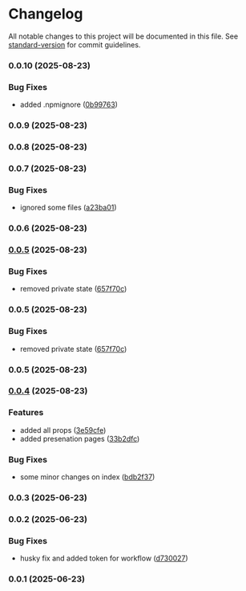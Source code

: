 # Changelog

All notable changes to this project will be documented in this file. See [standard-version](https://github.com/conventional-changelog/standard-version) for commit guidelines.

### 0.0.10 (2025-08-23)


### Bug Fixes

* added .npmignore ([0b99763](https://github.com/muhazAhmed/react-stepwise/commit/0b9976383c478e5e32bf37435c3ec4117a42b98d))

### 0.0.9 (2025-08-23)

### 0.0.8 (2025-08-23)

### 0.0.7 (2025-08-23)


### Bug Fixes

* ignored some files ([a23ba01](https://github.com/muhazAhmed/react-stepwise/commit/a23ba01cb3df24d191e6c85d45488cf550571308))

### 0.0.6 (2025-08-23)

### [0.0.5](https://github.com/muhazAhmed/react-stepwise/compare/v0.0.4...v0.0.5) (2025-08-23)


### Bug Fixes

* removed private state ([657f70c](https://github.com/muhazAhmed/react-stepwise/commit/657f70ce62fc97bd637193fb6db2d87530ecf95b))

### 0.0.5 (2025-08-23)


### Bug Fixes

* removed private state ([657f70c](https://github.com/muhazAhmed/react-stepwise/commit/657f70ce62fc97bd637193fb6db2d87530ecf95b))

### 0.0.5 (2025-08-23)

### [0.0.4](https://github.com/muhazAhmed/react-stepwise/compare/v0.0.3...v0.0.4) (2025-08-23)


### Features

* added all props ([3e59cfe](https://github.com/muhazAhmed/react-stepwise/commit/3e59cfedbda7fc29be755d9fe8617b6aee4dd8a2))
* added presenation pages ([33b2dfc](https://github.com/muhazAhmed/react-stepwise/commit/33b2dfc07da1bb3ee81d197d214a3d2548f4f89a))


### Bug Fixes

* some minor changes on index ([bdb2f37](https://github.com/muhazAhmed/react-stepwise/commit/bdb2f371e75f7859511b1e6c633146b15c22843c))

### 0.0.3 (2025-06-23)

### 0.0.2 (2025-06-23)


### Bug Fixes

* husky fix and added token for workflow ([d730027](https://github.com/muhazAhmed/react-stepwise/commit/d730027ece99be66eb1d08e3323713b35a34972e))

### 0.0.1 (2025-06-23)

